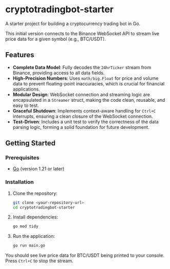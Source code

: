 # cryptotradingbot-starter

A starter project for building a cryptocurrency trading bot in Go.

This initial version connects to the Binance WebSocket API to stream live price data for a given symbol (e.g., BTC/USDT).

## Features

*   **Complete Data Model**: Fully decodes the `24hrTicker` stream from Binance, providing access to all data fields.
*   **High-Precision Numbers**: Uses `math/big.Float` for price and volume data to prevent floating-point inaccuracies, which is crucial for financial applications.
*   **Modular Design**: WebSocket connection and streaming logic are encapsulated in a `Streamer` struct, making the code clean, reusable, and easy to test.
*   **Graceful Shutdown**: Implements context-aware handling for `Ctrl+C` interrupts, ensuring a clean closure of the WebSocket connection.
*   **Test-Driven**: Includes a unit test to verify the correctness of the data parsing logic, forming a solid foundation for future development.

## Getting Started

### Prerequisites

- [Go](https://go.dev/doc/install) (version 1.21 or later)

### Installation

1.  Clone the repository:
    ```sh
    git clone <your-repository-url>
    cd cryptotradingbot-starter
    ```

2.  Install dependencies:
    ```sh
    go mod tidy
    ```

3.  Run the application:
    ```sh
    go run main.go
    ```

You should see live price data for BTC/USDT being printed to your console. Press `Ctrl+C` to stop the stream.
